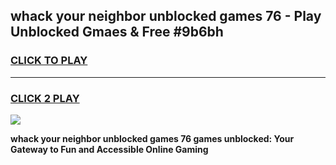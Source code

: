 
## whack your neighbor unblocked games 76 - Play Unblocked Gmaes & Free #9b6bh
<h3>
<a href="https://premium.freeplayer.one?title=whack_your_neighbor_unblocked_games_76&ref=01M">CLICK TO PLAY</a></h3>
<hr>

<h3>
<a href="https://premium.freeplayer.one?title=whack_your_neighbor_unblocked_games_76&ref=01M">CLICK 2 PLAY</a>
  
</h3>

<a href="https://premium.freeplayer.one?title=whack_your_neighbor_unblocked_games_76&ref=01M"><img src="https://clearcache.store/games.png"></a>


**whack your neighbor unblocked games 76 games unblocked: Your Gateway to Fun and Accessible Online Gaming**
